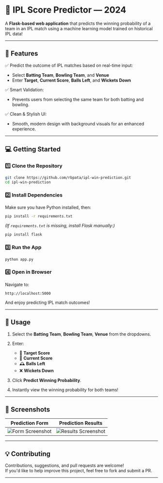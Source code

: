 # 🏏 IPL Score Predictor — 2024

A **Flask-based web application** that predicts the winning probability of a team in an IPL match using a machine learning model trained on historical IPL data!

---

## 🚀 Features

✅ Predict the outcome of IPL matches based on real-time input:  
- Select **Batting Team**, **Bowling Team**, and **Venue**  
- Enter **Target**, **Current Score**, **Balls Left**, and **Wickets Down**

✅ Smart Validation:  
- Prevents users from selecting the same team for both batting and bowling.

✅ Clean & Stylish UI:  
- Smooth, modern design with background visuals for an enhanced experience.

---

## 💻 Getting Started

### 1️⃣ Clone the Repository

```bash
git clone https://github.com/rbpata/ipl-win-prediction.git
cd ipl-win-prediction
```

### 2️⃣ Install Dependencies

Make sure you have Python installed, then:

```bash
pip install -r requirements.txt
```

*(If `requirements.txt` is missing, install Flask manually:)*

```bash
pip install flask
```

### 3️⃣ Run the App

```bash
python app.py
```

### 4️⃣ Open in Browser

Navigate to:

```
http://localhost:5000
```

And enjoy predicting IPL match outcomes!

---

## 🧠 Usage

1. Select the **Batting Team**, **Bowling Team**, **Venue** from the dropdowns.
2. Enter:
   - 🎯 **Target Score**
   - 🏏 **Current Score**
   - 🕰️ **Balls Left**
   - ❌ **Wickets Down**

3. Click **Predict Winning Probability**.

4. Instantly view the winning probability for both teams!

---

## 📸 Screenshots

| Prediction Form | Prediction Results |
|-----------------|---------------------|
| ![Form Screenshot](https://github.com/rbpata/ipl-win-prediction/static/1.png) | ![Results Screenshot](https://github.com/rbpata/ipl-win-prediction/static/2.png) |

---

## 💡 Contributing

Contributions, suggestions, and pull requests are welcome!  
If you'd like to help improve this project, feel free to fork and submit a PR.

---

